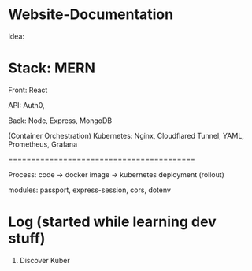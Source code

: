 # Website-Documentation

Idea: 

Stack: MERN
=========================================
Front: React

API: Auth0, 

Back: Node, Express, MongoDB

(Container Orchestration) Kubernetes: Nginx, Cloudflared Tunnel, YAML, Prometheus, Grafana

=========================================

Process: code -> docker image -> kubernetes deployment (rollout)

modules: passport, express-session, cors, dotenv



Log (started while learning dev stuff)
=========================================

1. Discover Kuber
